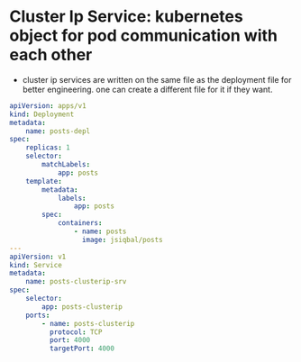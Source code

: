 # Cluster Ip Service: kubernetes object for pod communication with each other

- cluster ip services are written on the same file as the deployment file for better engineering. one can create a different file for it if they want.

```yaml
apiVersion: apps/v1
kind: Deployment
metadata:
    name: posts-depl
spec:
    replicas: 1
    selector:
        matchLabels:
            app: posts
    template:
        metadata:
            labels:
                app: posts
        spec:
            containers:
                - name: posts
                  image: jsiqbal/posts
---
apiVersion: v1
kind: Service
metadata:
    name: posts-clusterip-srv
spec:
    selector:
        app: posts-clusterip
    ports:
        - name: posts-clusterip
          protocol: TCP
          port: 4000
          targetPort: 4000
```

